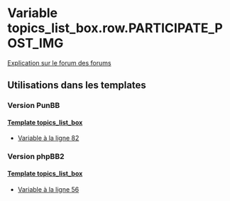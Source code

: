 # Variable topics_list_box.row.PARTICIPATE_POST_IMG
[Explication sur le forum des forums](http://forum.forumactif.com/t294113-listing-des-variables#topics_list_box.row.PARTICIPATE_POST_IMG)

## Utilisations dans les templates

### Version PunBB

#### [Template topics_list_box](punbb/topics_list_box.md)
* [Variable à la ligne 82](../punbb/topics_list_box.tpl#L82)

### Version phpBB2

#### [Template topics_list_box](subsilver/topics_list_box.md)
* [Variable à la ligne 56](../subsilver/topics_list_box.tpl#L56)